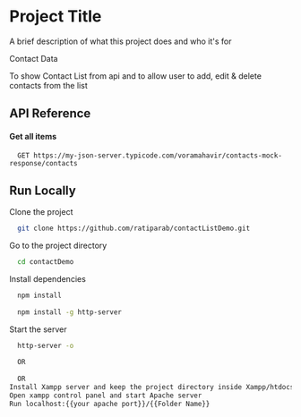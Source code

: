 
# Project Title

A brief description of what this project does and who it's for

Contact Data

To show Contact List from api and to allow user to add, edit & delete contacts from the list
## API Reference

#### Get all items

```http
  GET https://my-json-server.typicode.com/voramahavir/contacts-mock-response/contacts
```


## Run Locally

Clone the project

```bash
  git clone https://github.com/ratiparab/contactListDemo.git
```

Go to the project directory

```bash
  cd contactDemo
```

Install dependencies

```bash
  npm install
  
  npm install -g http-server
```

Start the server

```bash
  http-server -o
  
  OR
  
  OR
Install Xampp server and keep the project directory inside Xampp/htdocs folder
Open xampp control panel and start Apache server
Run localhost:{{your apache port}}/{{Folder Name}}
```

